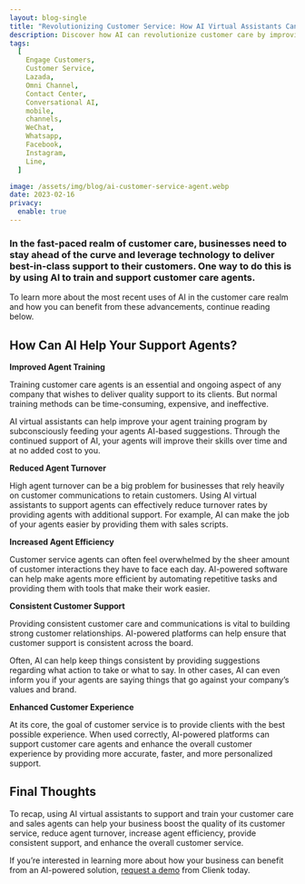 ```yaml
---
layout: blog-single
title: "Revolutionizing Customer Service: How AI Virtual Assistants Can Help Support and Train Your Agents"
description: Discover how AI can revolutionize customer care by improving agent training, reducing turnover, increasing efficiency, providing consistent support, and enhancing customer experience. Learn more with Clienk.
tags:
  [
    Engage Customers,
    Customer Service,
    Lazada,
    Omni Channel,
    Contact Center,
    Conversational AI,
    mobile,
    channels,
    WeChat,
    Whatsapp,
    Facebook,
    Instagram,
    Line,
  ]

image: /assets/img/blog/ai-customer-service-agent.webp
date: 2023-02-16
privacy:
  enable: true
---
```


### In the fast-paced realm of customer care, businesses need to stay ahead of the curve and leverage technology to deliver best-in-class support to their customers. One way to do this is by using AI to train and support customer care agents.

To learn more about the most recent uses of AI in the customer care realm and how you can benefit from these advancements, continue reading below.

## How Can AI Help Your Support Agents?

**Improved Agent Training**

Training customer care agents is an essential and ongoing aspect of any company that wishes to deliver quality support to its clients. But normal training methods can be time-consuming, expensive, and ineffective.

AI virtual assistants can help improve your agent training program by subconsciously feeding your agents AI-based suggestions. Through the continued support of AI, your agents will improve their skills over time and at no added cost to you.

**Reduced Agent Turnover**

High agent turnover can be a big problem for businesses that rely heavily on customer communications to retain customers. Using AI virtual assistants to support agents can effectively reduce turnover rates by providing agents with additional support. For example, AI can make the job of your agents easier by providing them with sales scripts.

**Increased Agent Efficiency**

Customer service agents can often feel overwhelmed by the sheer amount of customer interactions they have to face each day. AI-powered software can help make agents more efficient by automating repetitive tasks and providing them with tools that make their work easier.

**Consistent Customer Support**

Providing consistent customer care and communications is vital to building strong customer relationships. AI-powered platforms can help ensure that customer support is consistent across the board. 

Often, AI can help keep things consistent by providing suggestions regarding what action to take or what to say. In other cases, AI can even inform you if your agents are saying things that go against your company’s values and brand.

**Enhanced Customer Experience**

At its core, the goal of customer service is to provide clients with the best possible experience. When used correctly, AI-powered platforms can support customer care agents and enhance the overall customer experience by providing more accurate, faster, and more personalized support.

## Final Thoughts

To recap, using AI virtual assistants to support and train your customer care and sales agents can help your business boost the quality of its customer service, reduce agent turnover, increase agent efficiency, provide consistent support, and enhance the overall customer service.

If you’re interested in learning more about how your business can benefit from an AI-powered solution, [request a demo](https://clienk.com/request-a-demo/) from Clienk today.


